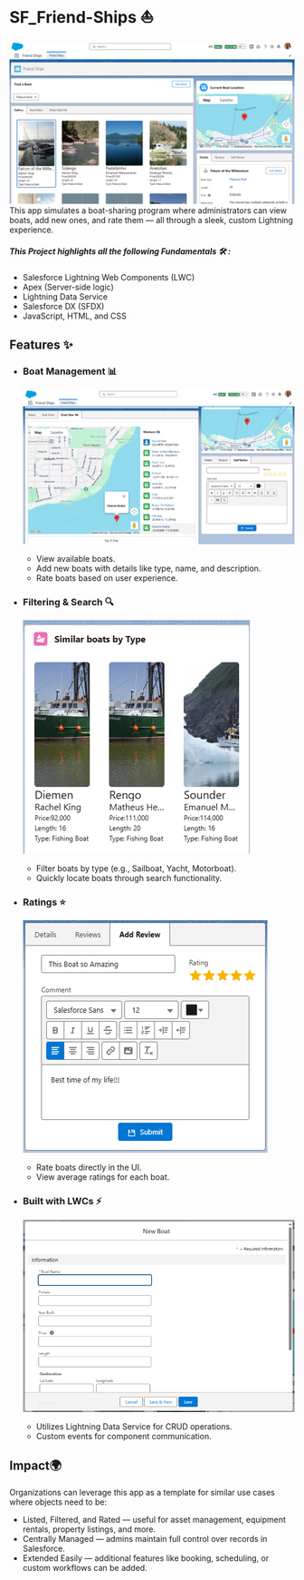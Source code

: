 # SF_Friend-Ships ⛵
![Friend Ships](Snapshots/img1.png)
This app simulates a boat-sharing program where administrators can view boats, add new ones, and rate them — all through a sleek, custom Lightning experience.

##### This Project highlights all the following Fundamentals 🛠️ :

- Salesforce Lightning Web Components (LWC)
- Apex (Server-side logic)
- Lightning Data Service
- Salesforce DX (SFDX)
- JavaScript, HTML, and CSS

## Features ✨

- ### Boat Management 📊
  ![Friend Ships](Snapshots/img2.png)
  - View available boats.
  - Add new boats with details like type, name, and description.
  - Rate boats based on user experience.

- ### Filtering & Search 🔍
  ![Friend Ships](Snapshots/img5.png)
  - Filter boats by type (e.g., Sailboat, Yacht, Motorboat).
  - Quickly locate boats through search functionality.

- ### Ratings ⭐
  ![Friend Ships](Snapshots/img6.png)
  - Rate boats directly in the UI.
  - View average ratings for each boat.

- ### Built with LWCs ⚡
  ![Friend Ships](Snapshots/img7.png)
  - Utilizes Lightning Data Service for CRUD operations.
  - Custom events for component communication.
 
## Impact🌍 

Organizations can leverage this app as a template for similar use cases where objects need to be:
  - Listed, Filtered, and Rated — useful for asset management, equipment rentals, property listings, and more.
  - Centrally Managed — admins maintain full control over records in Salesforce.
  - Extended Easily — additional features like booking, scheduling, or custom workflows can be added.


